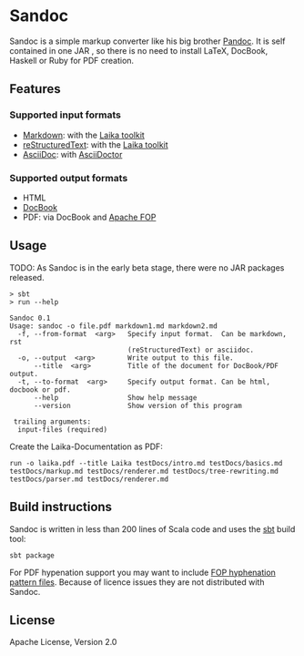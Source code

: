 Sandoc
======

Sandoc is a simple markup converter like his big brother
[Pandoc](http://johnmacfarlane.net/pandoc/). It is self contained in one JAR
, so there is no need to install LaTeX, DocBook, Haskell or Ruby for PDF
creation.

## Features

### Supported input formats

* [Markdown](http://daringfireball.net/projects/markdown/): with the
  [Laika toolkit](http://planet42.github.io/Laika)
* [reStructuredText](http://docutils.sourceforge.net/docs/ref/rst/introduction.html): with the 
  [Laika toolkit](http://planet42.github.io/Laika)
* [AsciiDoc](http://www.methods.co.nz/asciidoc/): with
  [AsciiDoctor](http://asciidoctor.org/)

### Supported output formats

* HTML
* [DocBook](http://www.docbook.org/)
* PDF: via DocBook and [Apache FOP](http://xmlgraphics.apache.org/fop/)

## Usage

TODO: As Sandoc is in the early beta stage, there were no JAR packages released.

    > sbt
    > run --help

    Sandoc 0.1
    Usage: sandoc -o file.pdf markdown1.md markdown2.md
      -f, --from-format  <arg>   Specify input format.  Can be markdown, rst
                                 (reStructuredText) or asciidoc.
      -o, --output  <arg>        Write output to this file.
          --title  <arg>         Title of the document for DocBook/PDF output.
      -t, --to-format  <arg>     Specify output format. Can be html, docbook or pdf.
          --help                 Show help message
          --version              Show version of this program

     trailing arguments:
      input-files (required)

Create the Laika-Documentation as PDF:

    run -o laika.pdf --title Laika testDocs/intro.md testDocs/basics.md testDocs/markup.md testDocs/renderer.md testDocs/tree-rewriting.md testDocs/parser.md testDocs/renderer.md

## Build instructions

Sandoc is written in less than 200 lines of Scala code and uses the [sbt](http://www.scala-sbt.org/) build tool:

    sbt package

For PDF hypenation support you may want to include [FOP  hyphenation pattern files](http://xmlgraphics.apache.org/fop/0.95/hyphenation.html).
Because of licence issues they are not distributed with Sandoc.

## License

Apache License, Version 2.0
